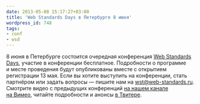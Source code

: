 ```yaml
---
date: 2013-05-08 15:17:27+03:00
title: 'Web Standards Days в Петербурге 8 июня'
wordpress_id: 748
tags:
- conf
- wsd
---
```


8 июня в Петербурге состоится очередная конференция [Web Standards Days][1], участие в конференции бесплатное. Подробности о программе и месте проведения будут опубликованы вместе с открытием регистрации 13 мая. Если вы хотите выступить на конференции, стать партнёром или задать вопросы — пишите нам на [wst@web-standards.ru][2]. Смотрите видео с предыдущих конференций [на нашем канале на Вимео][3], читайте подробности и анонсы [в Твитере][4].

[1]: http://webstandardsdays.ru
[2]: mailto:wst@web-standards.ru?subject=WSD%20в%20Петербурге
[3]: https://vimeo.com/channels/wstdays
[4]: https://twitter.com/webstandards_ru
